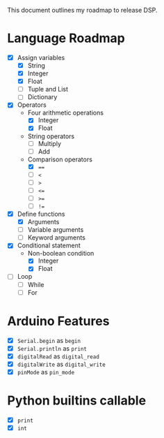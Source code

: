 This document outlines my roadmap to release DSP.

# Language Roadmap
- [x] Assign variables
  - [x] String
  - [x] Integer
  - [x] Float
  - [ ] Tuple and List
  - [ ] Dictionary
- [x] Operators
  - Four arithmetic operations
    - [x] Integer
    - [x] Float
  - String operators
    - [ ] Multiply
    - [ ] Add
  - Comparison operators
    - [x] `==`
    - [ ] `<`
    - [ ] `>`
    - [ ] `<=`
    - [ ] `>=`
    - [ ] `!=`
- [x] Define functions
  - [x] Arguments
  - [ ] Variable arguments
  - [ ] Keyword arguments
- [x] Conditional statement
  - Non-boolean condition
    - [x] Integer
    - [x] Float
- [ ] Loop
  - [ ] While
  - [ ] For

# Arduino Features
- [x] `Serial.begin` as `begin`
- [x] `Serial.println` as `print`
- [x] `digitalRead` as `digital_read`
- [x] `digitalWrite` as `digital_write`
- [x] `pinMode` as `pin_mode`

# Python builtins callable
- [x] `print`
- [x] `int`
